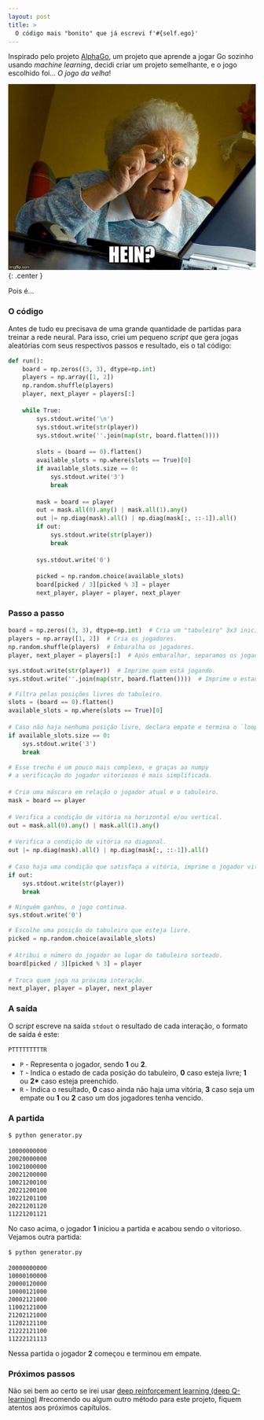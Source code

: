```yaml
---
layout: post
title: >
  O código mais "bonito" que já escrevi f'#{self.ego}'
---
```


Inspirado pelo projeto [AlphaGo](https://deepmind.com/blog/alphago-zero-learning-scratch/), um projeto que aprende a jogar Go sozinho usando _machine learning_, decidi criar um projeto semelhante, e o jogo escolhido foi... _O jogo da velha_!

![hein?](/public/2018-07-22-o-codigo-mais-bonito-que-ja-escrevi/old-lady.jpg){: .center }

Pois é…

### O código

Antes de tudo eu precisava de uma grande quantidade de partidas para treinar a rede neural. Para isso, criei um pequeno _script_ que gera jogas aleatórias com seus respectivos passos e resultado, eis o tal código:

```python
def run():
    board = np.zeros((3, 3), dtype=np.int)
    players = np.array([1, 2])
    np.random.shuffle(players)
    player, next_player = players[:]

    while True:
        sys.stdout.write('\n')
        sys.stdout.write(str(player))
        sys.stdout.write(''.join(map(str, board.flatten())))

        slots = (board == 0).flatten()
        available_slots = np.where(slots == True)[0]
        if available_slots.size == 0:
            sys.stdout.write('3')
            break

        mask = board == player
        out = mask.all(0).any() | mask.all(1).any()
        out |= np.diag(mask).all() | np.diag(mask[:, ::-1]).all()
        if out:
            sys.stdout.write(str(player))
            break

        sys.stdout.write('0')

        picked = np.random.choice(available_slots)
        board[picked / 3][picked % 3] = player
        next_player, player = player, next_player
```

### Passo a passo

```python
board = np.zeros((3, 3), dtype=np.int)  # Cria um "tabuleiro" 3x3 inicializado com zero.
players = np.array([1, 2])  # Cria os jogadores.
np.random.shuffle(players)  # Embaralha os jogadores.
player, next_player = players[:]  # Após embaralhar, separamos os jogadores já sorteados.
```

```python
sys.stdout.write(str(player))  # Imprime quem está jogando.
sys.stdout.write(''.join(map(str, board.flatten())))  # Imprime o estado atual do tabuleiro.
```

```python
# Filtra pelas posições livres do tabuleiro.
slots = (board == 0).flatten()
available_slots = np.where(slots == True)[0]

# Caso não haja nenhuma posição livre, declara empate e termina o `loop`.
if available_slots.size == 0:
    sys.stdout.write('3')
    break
```

```python
# Esse trecho é um pouco mais complexo, e graças ao numpy
# a verificação do jogador vitoriosos é mais simplificada.

# Cria uma máscara em relação o jogador atual e o tabuleiro.
mask = board == player

# Verifica a condição de vitória na horizontal e/ou vertical.
out = mask.all(0).any() | mask.all(1).any()

# Verifica a condição de vitória na diagonal.
out |= np.diag(mask).all() | np.diag(mask[:, ::-1]).all()

# Caso haja uma condição que satisfaça a vitória, imprime o jogador vitorioso.
if out:
    sys.stdout.write(str(player))
    break
```

```python
# Ninguém ganhou, o jogo continua.
sys.stdout.write('0')
```

```python
# Escolhe uma posição do tabuleiro que esteja livre.
picked = np.random.choice(available_slots)

# Atribui o número do jogador ao lugar do tabuleiro sorteado.
board[picked / 3][picked % 3] = player

# Troca quem joga na próxima interação.
next_player, player = player, next_player
```

### A saída

O _script_ escreve na saída `stdout` o resultado de cada interação, o formato de saída é este:

```
PTTTTTTTTTR
```

- `P` - Representa o jogador, sendo **1** ou **2**.
- `T` - Indica o estado de cada posição do tabuleiro, **0** caso esteja livre; **1** ou **2\*** caso esteja preenchido.
- `R` - Indica o resultado, **0** caso ainda não haja uma vitória, **3** caso seja um empate ou **1** ou **2** caso um dos jogadores tenha vencido.

### A partida

```shell
$ python generator.py

10000000000
20020000000
10021000000
20021200000
10021200100
20221200100
10221201100
20221201120
11221201121
```

No caso acima, o jogador **1** iniciou a partida e acabou sendo o vitorioso. Vejamos outra partida:

```shell
$ python generator.py

20000000000
10000100000
20000120000
10000121000
20002121000
11002121000
21202121000
11202121100
21222121100
11222121113
```

Nessa partida o jogador **2** começou e terminou em empate.

### Próximos passos

Não sei bem ao certo se irei usar [deep reinforcement learning (deep Q-learning)](https://keon.io/deep-q-learning/) #recomendo ou algum outro método para este projeto, fiquem atentos aos próximos capítulos.

